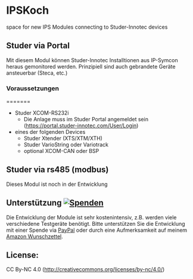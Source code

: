 # IPSKoch
space for new IPS Modules connecting to Studer-Innotec devices
## Studer via Portal
Mit diesem Modul können Studer-Innotec Installtionen aus IP-Symcon heraus gemonitored werden. Prinzipiell sind auch gebrandete Geräte ansteuerbar (Steca, etc.)
### Voraussetzungen
=======
* Studer XCOM-RS232i 
  * Die Anlage muss im Studer Portal angemeldet sein (https://portal.studer-innotec.com/User/Login)
* eines der folgenden Devices
  * Studer Xtender (XTS/XTM/XTH)
  * Studer VarioString oder Variotrack
  * optional XCOM-CAN oder BSP

## Studer via rs485 (modbus)
Dieses Modul ist noch in der Entwicklung

## Unterstützung [![Spenden](https://img.shields.io/badge/donate-PayPal-green.svg)](https://www.paypal.com/paypalme/eisenkoch)
Die Entwicklung der Module ist sehr kostenintensiv, z.B. werden viele verschiedene Testgeräte benötigt. Bitte unterstützen Sie die Entwicklung mit einer Spende via [PayPal](https://www.paypal.com/paypalme/eisenkoch) oder durch eine Aufmerksamkeit auf meinem [Amazon Wunschzettel](https://www.amazon.de/hz/wishlist/ls/2XXR17YLMP93U?ref_=wl_share).

## License:
CC By-NC 4.0 (http://creativecommons.org/licenses/by-nc/4.0/)
